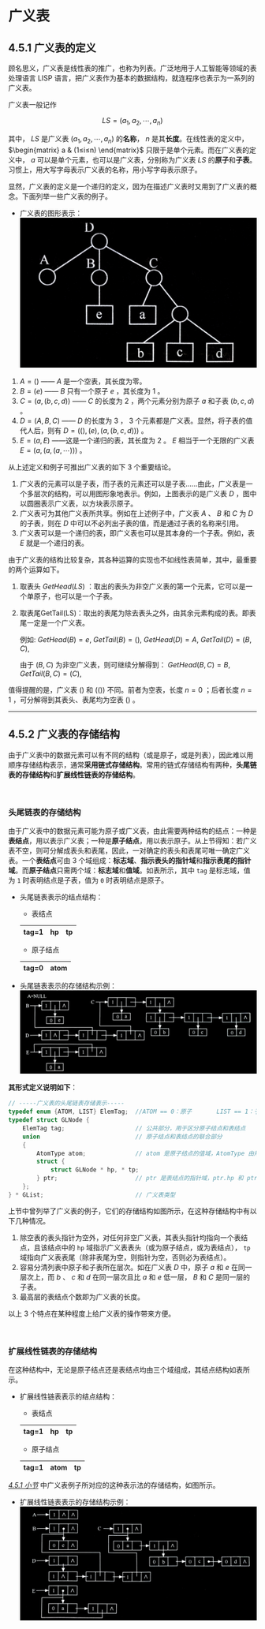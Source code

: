 # 广义表

## <span id="4.5.1广义表的定义">**4.5.1 广义表的定义**</span>
顾名思义，广义表是线性表的推广，也称为列表。广泛地用于人工智能等领域的表处理语言 LISP 语言，把广义表作为基本的数据结构，就连程序也表示为一系列的广义表。

广义表一般记作

$$LS=(a_1,a_2,\cdots ,a_n)$$

其中， $LS$ 是广义表 $(a_1,a_2,\cdots ,a_n)$ 的**名称**， $n$ 是其**长度**。在线性表的定义中， $\begin{matrix} a & (1≤i≤n) \end{matrix}$ 只限于是单个元素。而在广义表的定义中， $a$ 可以是单个元素，也可以是广义表，分别称为广义表 $LS$ 的**原子**和**子表**。习惯上，用大写字母表示广义表的名称，用小写字母表示原子。

显然，广义表的定义是一个递归的定义，因为在描述广义表时又用到了广义表的概念。下面列举一些广义表的例子。

- 广义表的图形表示：
  ![广义表的图形表示](img/广义表的图形表示.jpg "广义表的图形表示")

1. $A=()$ —— $A$ 是一个空表，其长度为零。
2. $B=(e)$ —— $B$ 只有一个原子 $e$ ，其长度为 $1$ 。
3. $C=(a,(b,c,d))$ —— $C$ 的长度为 $2$ ，两个元素分别为原子 $a$ 和子表 $(b,c,d)$ 。
4. $D=(A,B,C)$ —— $D$ 的长度为 $3$ ， $3$ 个元素都是广义表。显然，将子表的值代人后，则有 $D=((),(e),(a,(b,c,d)))$ 。
5. $E=(a,E)$ ——这是一个递归的表，其长度为 $2$ 。 $E$ 相当于一个无限的广义表 $E=(a,(a,(a,\cdots)))$ 。

从上述定义和例子可推出广义表的如下 3 个重要结论。
1. 广义表的元素可以是子表，而子表的元素还可以是子表……由此，广义表是一个多层次的结构，可以用图形象地表示。例如，上图表示的是广义表 $D$ ，图中以圆圈表示广义表，以方块表示原子。
2. 广义表可为其他广义表所共享。例如在上述例子中，广义表 $A$ 、 $B$ 和 $C$ 为 $D$ 的子表，则在 $D$ 中可以不必列出子表的值，而是通过子表的名称来引用。
3. 广义表可以是一个递归的表，即广义表也可以是其本身的一个子表。例如，表 $E$ 就是一个递归的表。

由于广义表的结构比较复杂，其各种运算的实现也不如线性表简单，其中，最重要的两个运算如下。
1. 取表头 $GetHead(LS)$ ：取出的表头为非空广义表的第一个元素，它可以是一个单原子，也可以是一个子表。
2. 取表尾GetTail(LS)：取出的表尾为除去表头之外，由其余元素构成的表。即表尾一定是一个广义表。

   例如:
   $GetHead(B)=e,$
   $GetTail(B)=(),$
   $GetHead(D)=A,$
   $GetTail(D)=(B,C),$

   由于 $(B,C)$ 为非空广义表，则可继续分解得到：
   $GetHead(B,C)=B,$
   $GetTail(B,C)=(C),$

值得提醒的是，广义表 $()$ 和 $(())$ 不同。前者为空表，长度 $n=0$ ；后者长度 $n=1$ ，可分解得到其表头、表尾均为空表 $()$ 。


---


## 4.5.2 广义表的存储结构
由于广义表中的数据元素可以有不同的结构（或是原子，或是列表），因此难以用顺序存储结构表示，通常**采用链式存储结构**。常用的链式存储结构有两种，**头尾链表的存储结构**和**扩展线性链表的存储结构**。

<br>

### 头尾链表的存储结构
由于广义表中的数据元素可能为原子或广义表，由此需要两种结构的结点：一种是**表结点**，用以表示广义表；一种是**原子结点**，用以表示原子。从上节得知：若广义表不空，则可分解成表头和表尾，因此，一对确定的表头和表尾可唯一确定广义表。一个**表结点**可由 3 个域组成：**标志域**、**指示表头的指针域**和**指示表尾的指针域**。而**原子结点**只需两个域：**标志域**和**值域**。如表所示，其中 `tag` 是标志域，值为 `1` 时表明结点是子表，值为 `0` 时表明结点是原子。

- 头尾链表表示的结点结构：

  - 表结点

  | tag=1 | hp | tp |
  |:-----:|:--:|:--:|

  - 原子结点

  | tag=0 | atom |
  |:-----:|:----:|

- 头尾链表表示的存储结构示例：
  ![头尾链表表示的存储结构示例](img/头尾链表表示的存储结构示例.jpg "头尾链表表示的存储结构示例")

**其形式定义说明如下**：

```cpp
// -----广义表的头尾链表存储表示-----
typedef enum {ATOM, LIST} ElemTag;  //ATOM == 0：原子       LIST == 1：子表
typedef struct GLNode {
    ElemTag tag;                    // 公共部分，用于区分原子结点和表结点
    union                           // 原子结点和表结点的联合部分
    {
        AtomType atom;              // atom 是原子结点的值域，AtomType 由用户定义
        struct {
            struct GLNode * hp, * tp;
        } ptr;                      // ptr 是表结点的指针域，ptr.hp 和 ptr.tp 分别指向表头和表尾
    };
} * GList;                          // 广义表类型
```

上节中曾列举了广义表的例子，它们的存储结构如图所示，在这种存储结构中有以下几种情况。

1. 除空表的表头指针为空外，对任何非空广义表，其表头指针均指向一个表结点，且该结点中的 `hp` 域指示广义表表头（或为原子结点，或为表结点）， `tp` 域指向广义表表尾（除非表尾为空，则指针为空，否则必为表结点）。
2. 容易分清列表中原子和子表所在层次。如在广义表 $D$ 中，原子 $a$ 和 $e$ 在同一层次上，而 $b$ 、 $c$ 和 $d$ 在同一层次且比 $a$ 和 $e$ 低一层， $B$ 和 $C$ 是同一层的子表。
3. 最高层的表结点个数即为广义表的长度。

以上 3 个特点在某种程度上给广义表的操作带来方便。

<br>

### 扩展线性链表的存储结构
在这种结构中，无论是原子结点还是表结点均由三个域组成，其结点结构如表所示。

- 扩展线性链表表示的结点结构：
  
  - 表结点

  | tag=1 | hp | tp |
  |:-----:|:--:|:--:|

  - 原子结点

  | tag=1 | atom | tp |
  |:-----:|:----:|:--:|

[*4.5.1 小节*](#4.5.1广义表的定义) 中广义表例子所对应的这种表示法的存储结构，如图所示。

- 扩展线性链表表示的存储结构示例：
  ![扩展线性链表表示的存储结构示例](img/扩展线性链表表示的存储结构示例.jpg "扩展线性链表表示的存储结构示例")

